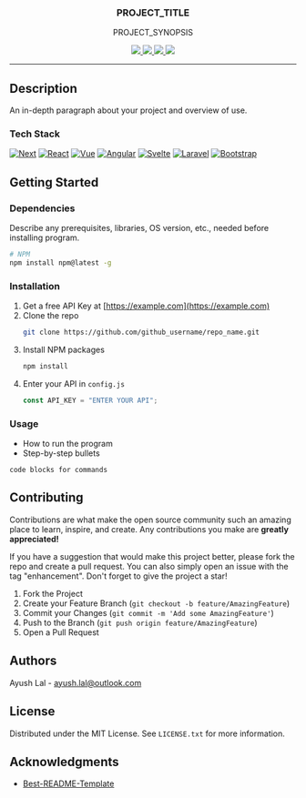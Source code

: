 <!-- HEADER -->
<div align="center">
  <!-- <a href="https://github.com/ayush-lal/{repo_name}">
    <img src="images/logo.png" alt="Logo" width="80" height="80">
  </a> -->
  <h3 align="center">PROJECT_TITLE</h3>
  <p align="center">PROJECT_SYNOPSIS</p>
</div>

<div align="center">
<a href="https://github.com/ayush-lal/ayush-lal/graphs/contributors">
<img src="https://img.shields.io/github/contributors/ayush-lal/ayush-lal.svg?style=for-the-badge">
</a>
<a href="https://github.com/ayush-lal/ayush-lal/network/members">
<img src="https://img.shields.io/github/forks/ayush-lal/ayush-lal.svg?style=for-the-badge">
</a>
<a href="https://github.com/ayush-lal/ayush-lal/stargazers">
<img src="https://img.shields.io/github/stars/ayush-lal/ayush-lal.svg?style=for-the-badge">
</a>
<a href="https://github.com/ayush-lal/ayush-lal/issues">
<img src="https://img.shields.io/github/issues/ayush-lal/ayush-lal.svg?style=for-the-badge">
</a>
</div>

<hr>

## Description

An in-depth paragraph about your project and overview of use.

### Tech Stack

[![Next][next.js]][next-url] [![React][react.js]][react-url] [![Vue][vue.js]][vue-url] [![Angular][angular.io]][angular-url] [![Svelte][svelte.dev]][svelte-url] [![Laravel][laravel.com]][laravel-url] [![Bootstrap][bootstrap.com]][bootstrap-url]

## Getting Started

### Dependencies

Describe any prerequisites, libraries, OS version, etc., needed before installing program.

```sh
# NPM
npm install npm@latest -g
```

### Installation

1. Get a free API Key at [https://example.com](https://example.com)
2. Clone the repo
   ```sh
   git clone https://github.com/github_username/repo_name.git
   ```
3. Install NPM packages
   ```sh
   npm install
   ```
4. Enter your API in `config.js`
   ```js
   const API_KEY = "ENTER YOUR API";
   ```

### Usage

- How to run the program
- Step-by-step bullets

```
code blocks for commands
```

## Contributing

Contributions are what make the open source community such an amazing place to learn, inspire, and create. Any contributions you make are **greatly appreciated!**

If you have a suggestion that would make this project better, please fork the repo and create a pull request. You can also simply open an issue with the tag "enhancement".
Don't forget to give the project a star!

1. Fork the Project
2. Create your Feature Branch (`git checkout -b feature/AmazingFeature`)
3. Commit your Changes (`git commit -m 'Add some AmazingFeature'`)
4. Push to the Branch (`git push origin feature/AmazingFeature`)
5. Open a Pull Request

## Authors

Ayush Lal - ayush.lal@outlook.com

## License

Distributed under the MIT License. See `LICENSE.txt` for more information.

## Acknowledgments

- [Best-README-Template](https://github.com/othneildrew/Best-README-Template)

<!-- MARKDOWN LINKS & IMAGES -->

[product-screenshot]: images/screenshot.png
[next.js]: https://img.shields.io/badge/next.js-000000?style=for-the-badge&logo=nextdotjs&logoColor=white
[next-url]: https://nextjs.org/
[react.js]: https://img.shields.io/badge/React-20232A?style=for-the-badge&logo=react&logoColor=61DAFB
[react-url]: https://reactjs.org/
[vue.js]: https://img.shields.io/badge/Vue.js-35495E?style=for-the-badge&logo=vuedotjs&logoColor=4FC08D
[vue-url]: https://vuejs.org/
[angular.io]: https://img.shields.io/badge/Angular-DD0031?style=for-the-badge&logo=angular&logoColor=white
[angular-url]: https://angular.io/
[svelte.dev]: https://img.shields.io/badge/Svelte-4A4A55?style=for-the-badge&logo=svelte&logoColor=FF3E00
[svelte-url]: https://svelte.dev/
[laravel.com]: https://img.shields.io/badge/Laravel-FF2D20?style=for-the-badge&logo=laravel&logoColor=white
[laravel-url]: https://laravel.com
[bootstrap.com]: https://img.shields.io/badge/Bootstrap-563D7C?style=for-the-badge&logo=bootstrap&logoColor=white
[bootstrap-url]: https://getbootstrap.com
